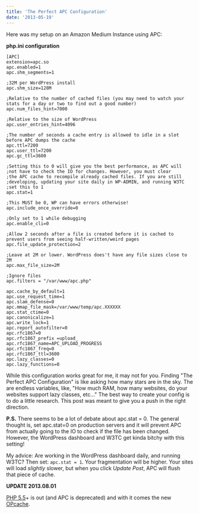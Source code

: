 ```yaml
---
title: 'The Perfect APC Configuration'
date: '2013-05-19'
---
```


Here was my setup on an Amazon Medium Instance using APC:

**php.ini configuration**

```
[APC]
extension=apc.so
apc.enabled=1
apc.shm_segments=1

;32M per WordPress install
apc.shm_size=128M

;Relative to the number of cached files (you may need to watch your stats for a day or two to find out a good number)
apc.num_files_hint=7000

;Relative to the size of WordPress
apc.user_entries_hint=4096

;The number of seconds a cache entry is allowed to idle in a slot before APC dumps the cache
apc.ttl=7200
apc.user_ttl=7200
apc.gc_ttl=3600

;Setting this to 0 will give you the best performance, as APC will
;not have to check the IO for changes. However, you must clear
;the APC cache to recompile already cached files. If you are still
;developing, updating your site daily in WP-ADMIN, and running W3TC
;set this to 1
apc.stat=1

;This MUST be 0, WP can have errors otherwise!
apc.include_once_override=0

;Only set to 1 while debugging
apc.enable_cli=0

;Allow 2 seconds after a file is created before it is cached to prevent users from seeing half-written/weird pages
apc.file_update_protection=2

;Leave at 2M or lower. WordPress does't have any file sizes close to 2M
apc.max_file_size=2M

;Ignore files
apc.filters = "/var/www/apc.php"

apc.cache_by_default=1
apc.use_request_time=1
apc.slam_defense=0
apc.mmap_file_mask=/var/www/temp/apc.XXXXXX
apc.stat_ctime=0
apc.canonicalize=1
apc.write_lock=1
apc.report_autofilter=0
apc.rfc1867=0
apc.rfc1867_prefix =upload_
apc.rfc1867_name=APC_UPLOAD_PROGRESS
apc.rfc1867_freq=0
apc.rfc1867_ttl=3600
apc.lazy_classes=0
apc.lazy_functions=0
```

While this configuration works great for me, it may not for you. Finding "The Perfect APC Configuration" is like asking how many stars are in the sky. The are endless variables, like, "How much RAM, how many websites, do your websites support lazy classes, etc..." The best way to create your config is to do a little research. This post was meant to give you a push in the right direction.

**P.S.** There seems to be a lot of debate about apc.stat = 0. The general thought is, set apc.stat=0 on production servers and it will prevent APC from actually going to the IO to check if the file has been changed. However, the WordPress dashboard and W3TC get kinda bitchy with this setting!

My advice: Are working in the WordPress dashboard daily, and running W3TC? Then set: `apc.stat = 1`. Your fragmentation will be higher. Your sites will load _slightly_ slower, but when you click _Update Post_, APC will flush that piece of cache.

**UPDATE 2013.08.01**

[PHP 5.5](http://php.net/archive/2013.php#id2013-07-18-1)\+ is out (and APC is deprecated) and with it comes the new [OPcache](http://www.php.net/manual/en/opcache.installation.php).

